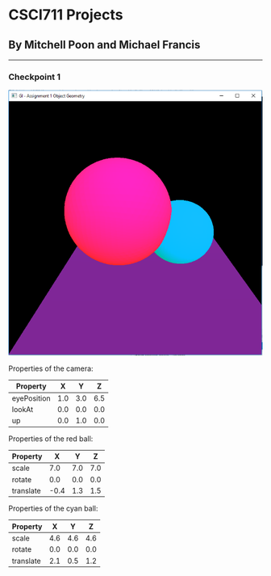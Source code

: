 # CSCI711 Projects
## By Mitchell Poon and Michael Francis
---
### Checkpoint 1

[checkpoint1]: images/checkpoint1.png
![Checkpoint 1 Screenshot][checkpoint1]

Properties of the camera:

| Property    |  X  |  Y  |  Z  |
| ----------- | --- | --- | --- |
| eyePosition | 1.0 | 3.0 | 6.5 |
| lookAt      | 0.0 | 0.0 | 0.0 |
| up          | 0.0 | 1.0 | 0.0 |

Properties of the red ball:

| Property  |  X   |  Y  |  Z  |
| --------- | ---- | --- | --- |
| scale     | 7.0  | 7.0 | 7.0 |
| rotate    | 0.0  | 0.0 | 0.0 |
| translate | -0.4 | 1.3 | 1.5 |

Properties of the cyan ball:

| Property  |  X  |  Y  |  Z  |
| --------- | --- | --- | --- |
| scale     | 4.6 | 4.6 | 4.6 |
| rotate    | 0.0 | 0.0 | 0.0 |
| translate | 2.1 | 0.5 | 1.2 |
